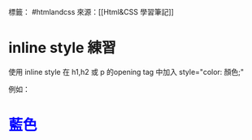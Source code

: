 標籤： #htmlandcss 
來源：[[Html&CSS 學習筆記]]

# inline style 練習
使用 inline style 在 h1,h2 或 p 的opening tag 中加入 style="color: 顏色;"

例如：
<h1 style="color: blue;">藍色</h1>